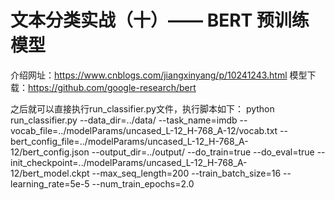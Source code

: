 # 文本分类实战（十）—— BERT 预训练模型
介绍网址：https://www.cnblogs.com/jiangxinyang/p/10241243.html
模型下载：https://github.com/google-research/bert

之后就可以直接执行run_classifier.py文件，执行脚本如下：
python run_classifier.py  --data_dir=../data/   --task_name=imdb   --vocab_file=../modelParams/uncased_L-12_H-768_A-12/vocab.txt   --bert_config_file=../modelParams/uncased_L-12_H-768_A-12/bert_config.json   --output_dir=../output/   --do_train=true   --do_eval=true   --init_checkpoint=../modelParams/uncased_L-12_H-768_A-12/bert_model.ckpt   --max_seq_length=200   --train_batch_size=16   --learning_rate=5e-5  --num_train_epochs=2.0 